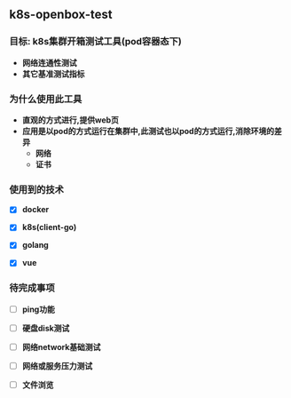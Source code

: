 
## k8s-openbox-test


### **目标: k8s集群开箱测试工具(pod容器态下)**
- **网络连通性测试**
- **其它基准测试指标**



### **为什么使用此工具**
- **直观的方式进行,提供web页**
- **应用是以pod的方式运行在集群中,此测试也以pod的方式运行,消除环境的差异**
  - **网络**
  - **证书**


### 使用到的技术
 - [x] **docker**
 - [x] **k8s(client-go)**
 - [x] **golang**
 - [x] **vue**


### 待完成事项
 - [ ] **ping功能**
 - [ ] **硬盘disk测试**
 - [ ] **网络network基础测试**
 - [ ] **网络或服务压力测试**
 - [ ] **文件浏览**



